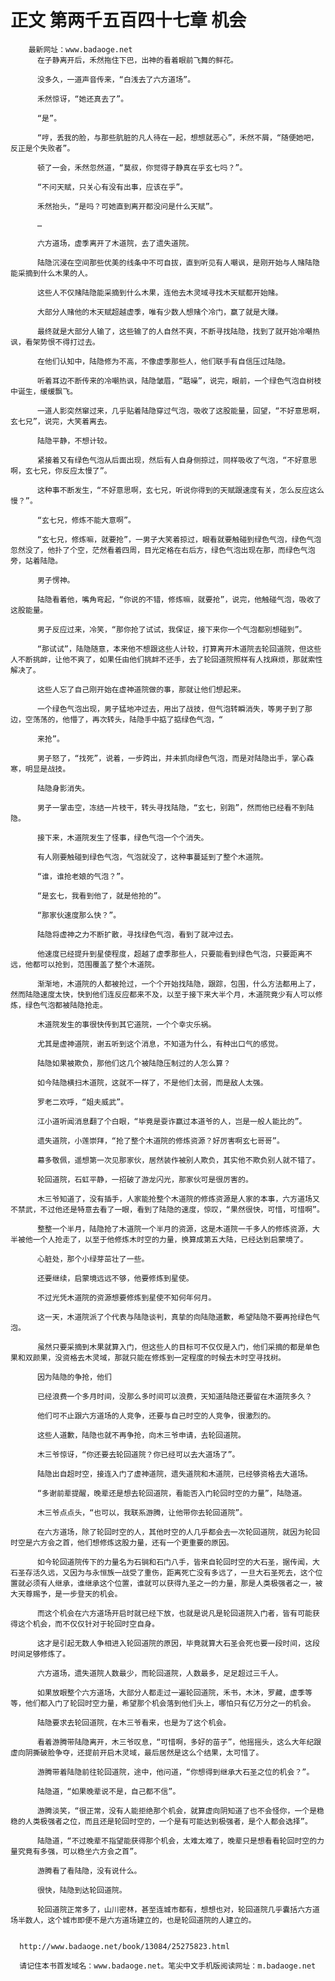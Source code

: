 # 正文 第两千五百四十七章 机会
        最新网址：www.badaoge.net
          在子静离开后，禾然拖住下巴，出神的看着眼前飞舞的鲜花。
      
          没多久，一道声音传来，“白浅去了六方道场”。
      
          禾然惊讶，“她还真去了”。
      
          “是”。
      
          “哼，丢我的脸，与那些肮脏的凡人待在一起，想想就恶心”，禾然不屑，“随便她吧，反正是个失败者”。
      
          顿了一会，禾然忽然道，“莫叔，你觉得子静真在乎玄七吗？”。
      
          “不问天赋，只关心有没有出事，应该在乎”。
      
          禾然抬头，“是吗？可她直到离开都没问是什么天赋”。
      
          …
      
          六方道场，虚季离开了木道院，去了遗失道院。
      
          陆隐沉浸在空间那些优美的线条中不可自拔，直到听见有人嘲讽，是刚开始与人赌陆隐能采摘到什么木果的人。
      
          这些人不仅赌陆隐能采摘到什么木果，连他去木灵域寻找木天赋都开始赌。
      
          大部分人赌他的木天赋超越虚季，唯有少数人想赌个冷门，赢了就是大赚。
      
          最终就是大部分人输了，这些输了的人自然不爽，不断寻找陆隐，找到了就开始冷嘲热讽，看架势恨不得打过去。
      
          在他们认知中，陆隐修为不高，不像虚季那些人，他们联手有自信压过陆隐。
      
          听着耳边不断传来的冷嘲热讽，陆隐皱眉，“聒噪”，说完，眼前，一个绿色气泡自树枝中诞生，缓缓飘飞。
      
          一道人影突然窜过来，几乎贴着陆隐穿过气泡，吸收了这股能量，回望，“不好意思啊，玄七兄”，说完，大笑着离去。
      
          陆隐平静，不想计较。
      
          紧接着又有绿色气泡从后面出现，然后有人自身侧掠过，同样吸收了气泡，“不好意思啊，玄七兄，你反应太慢了”。
      
          这种事不断发生，“不好意思啊，玄七兄，听说你得到的天赋跟速度有关，怎么反应这么慢？”。
      
          “玄七兄，修炼不能大意啊”。
      
          “玄七兄，修炼嘛，就要抢”，一男子大笑着掠过，眼看就要触碰到绿色气泡，绿色气泡忽然没了，他扑了个空，茫然看着四周，目光定格在右后方，绿色气泡出现在那，而绿色气泡旁，站着陆隐。
      
          男子愣神。
      
          陆隐看着他，嘴角弯起，“你说的不错，修炼嘛，就要抢”，说完，他触碰气泡，吸收了这股能量。
      
          男子反应过来，冷笑，“那你抢了试试，我保证，接下来你一个气泡都别想碰到”。
      
          “那试试”，陆隐随意，本来他不想跟这些人计较，打算离开木道院去轮回道院，但这些人不断挑衅，让他不爽了，如果任由他们挑衅不还手，去了轮回道院照样有人找麻烦，那就索性解决了。
      
          这些人忘了自己刚开始在虚神道院做的事，那就让他们想起来。
      
          一个绿色气泡出现，男子猛地冲过去，用出了战技，但气泡转瞬消失，等男子到了那边，空荡荡的，他懵了，再次转头，陆隐手中掂了掂绿色气泡，“
      
          来抢”。
      
          男子怒了，“找死”，说着，一步跨出，并未抓向绿色气泡，而是对陆隐出手，掌心森寒，明显是战技。
      
          陆隐身影消失。
      
          男子一掌击空，冻结一片枝干，转头寻找陆隐，“玄七，别跑”，然而他已经看不到陆隐。
      
          接下来，木道院发生了怪事，绿色气泡一个个消失。
      
          有人刚要触碰到绿色气泡，气泡就没了，这种事蔓延到了整个木道院。
      
          “谁，谁抢老娘的气泡？”。
      
          “是玄七，我看到他了，就是他抢的”。
      
          “那家伙速度那么快？”。
      
          陆隐将虚神之力不断扩散，寻找绿色气泡，看到了就冲过去。
      
          他速度已经提升到星使程度，超越了虚季那些人，只要能看到绿色气泡，只要距离不远，他都可以抢到，范围覆盖了整个木道院。
      
          渐渐地，木道院的人都被抢过，一个个开始找陆隐，跟踪，包围，什么方法都用上了，然而陆隐速度太快，快到他们连反应都来不及，以至于接下来大半个月，木道院竟少有人可以修炼，绿色气泡都被陆隐抢走。
      
          木道院发生的事很快传到其它道院，一个个幸灾乐祸。
      
          尤其是虚神道院，谢五听到这个消息，不知道为什么，有种出口气的感觉。
      
          陆隐如果被欺负，那他们这几个被陆隐压制过的人怎么算？
      
          如今陆隐横扫木道院，这就不一样了，不是他们太弱，而是敌人太强。
      
          罗老二欢呼，“姐夫威武”。
      
          江小道听闻消息翻了个白眼，“毕竟是耍诈赢过本道爷的人，岂是一般人能比的”。
      
          遗失道院，小莲崇拜，“抢了整个木道院的修炼资源？好厉害啊玄七哥哥”。
      
          幕多敬佩，遥想第一次见那家伙，居然装作被别人欺负，其实他不欺负别人就不错了。
      
          轮回道院，石虹平静，一招破了游龙闪光，那家伙可是很厉害的。
      
          木三爷知道了，没有插手，人家能抢整个木道院的修炼资源是人家的本事，六方道场又不禁武，不过他还是特意去看了一眼，看到了陆隐的速度，惊叹，“果然很快，可惜，可惜啊”。
      
          整整一个半月，陆隐抢了木道院一个半月的资源，这是木道院一千多人的修炼资源，大半被他一个人抢走了，以至于他修炼木时空的力量，换算成第五大陆，已经达到启蒙境了。
      
          心脏处，那个小绿芽茁壮了一些。
      
          还要继续，启蒙境远远不够，他要修炼到星使。
      
          不过光凭木道院的资源想要修炼到星使不知何年何月。
      
          这一天，木道院派了个代表与陆隐谈判，真挚的向陆隐道歉，希望陆隐不要再抢绿色气泡。
      
          虽然只要采摘到木果就算入门，但这些人的目标可不仅仅是入门，他们采摘的都是单色果和双颜果，没资格去木灵域，那就只能在修炼到一定程度的时候去木时空寻找树。
      
          因为陆隐的争抢，他们
      
          已经浪费一个多月时间，没那么多时间可以浪费，天知道陆隐还要留在木道院多久？
      
          他们可不止跟六方道场的人竞争，还要与自己时空的人竞争，很激烈的。
      
          这些人道歉，陆隐也就不再争抢，向木三爷申请，去轮回道院。
      
          木三爷惊讶，“你还要去轮回道院？你已经可以去大道场了”。
      
          陆隐出自超时空，接连入门了虚神道院，遗失道院和木道院，已经够资格去大道场。
      
          “多谢前辈提醒，晚辈还是想去轮回道院，看能否入门轮回时空的力量”，陆隐道。
      
          木三爷点点头，“也可以，我联系游腾，让他带你去轮回道院”。
      
          在六方道场，除了轮回时空的人，其他时空的人几乎都会去一次轮回道院，就因为轮回时空是六方会之首，他们想修炼这股力量，还有一个更重要的原因。
      
          如今轮回道院传下的力量名为石锏和石门八手，皆来自轮回时空的大石圣，据传闻，大石圣存活久远，又因为与永恒族一战受了重伤，距离死亡没有多远了，一旦大石圣死去，这个位置就必须有人继承，谁继承这个位置，谁就可以获得九圣之一的力量，那是人类极强者之一，被大天尊赐予，是一步登天的机会。
      
          而这个机会在六方道场开启时就已经下放，也就是说凡是轮回道院入门者，皆有可能获得这个机会，而不仅仅针对于轮回时空自身。
      
          这才是引起无数人争相进入轮回道院的原因，毕竟就算大石圣会死也要一段时间，这段时间足够修炼了。
      
          六方道场，遗失道院人数最少，而轮回道院，人数最多，足足超过三千人。
      
          如果放眼整个六方道场，大部分人都走过一遍轮回道院，禾书，木沐，罗藏，虚季等等，他们都入门了轮回时空力量，希望那个机会落到他们头上，哪怕只有亿万分之一的机会。
      
          陆隐要求去轮回道院，在木三爷看来，也是为了这个机会。
      
          看着游腾带陆隐离开，木三爷叹息，“可惜啊，多好的苗子”，他摇摇头，这么大年纪跟虚向阴撕破脸争夺，还提前开启木灵域，最后居然是这么个结果，太可惜了。
      
          游腾带着陆隐前往轮回道院，途中，他问道，“你想得到继承大石圣之位的机会？”。
      
          陆隐道，“如果晚辈说不是，自己都不信”。
      
          游腾淡笑，“很正常，没有人能拒绝那个机会，就算虚向阴知道了也不会怪你，一个是稳稳的人类极强者之位，而且还是轮回时空的，一个是有可能达到极强者，是个人都会选择”。
      
          陆隐道，“不过晚辈不指望能获得那个机会，太难太难了，晚辈只是想看看轮回时空的力量究竟有多强，可以稳坐六方会之首”。
      
          游腾看了看陆隐，没有说什么。
      
          很快，陆隐到达轮回道院。
      
          轮回道院正常多了，山川密林，甚至连城市都有，想想也对，轮回道院几乎囊括六方道场半数人，这个城市即便不是六方道场建立的，也是轮回道院的人建立的。
      
      
      http://www.badaoge.net/book/13084/25275823.html
      
      请记住本书首发域名：www.badaoge.net。笔尖中文手机版阅读网址：m.badaoge.net